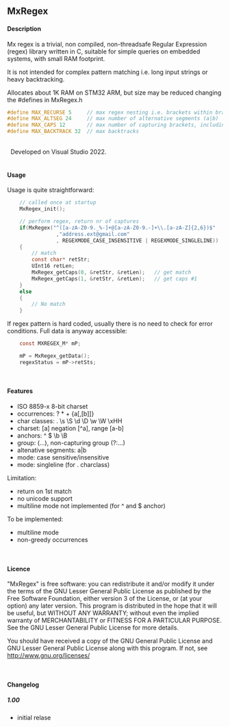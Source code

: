 ## MxRegex

#### Description

Mx regex is a trivial, non compiled, non-threadsafe Regular Expression  (regex) library written in C, suitable for simple queries on embedded systems, with small RAM footprint. 

It is not intended for complex pattern matching i.e. long input strings or heavy backtracking.

Allocates about 1K RAM on STM32 ARM, but size may be reduced changing the #defines in MxRegex.h

```c    
#define MAX_RECURSE 5     // max regex nesting i.e. brackets within brackets.
#define MAX_ALTSEG 24     // max number of alternative segments (a|b)
#define MAX_CAPS 12       // max number of capturing brackets, including base caps[0] on regex match.
#define MAX_BACKTRACK 32  // max backtracks
```
<br>&nbsp;
Developed on Visual Studio 2022.
<br>&nbsp;
#### Usage
Usage is quite straightforward:

```c
    // called once at startup
    MxRegex_init();                             

    // perform regex, return nr of captures
    if(MxRegex("^([a-zA-Z0-9._%-]+@[a-zA-Z0-9.-]+\\.[a-zA-Z]{2,6})$"
                ,"address.ext@gmail.com"
                , REGEXMODE_CASE_INSENSITIVE | REGEXMODE_SINGLELINE))
    {
        // match
        const char* retStr;
        UInt16 retLen;
        MxRegex_getCaps(0, &retStr, &retLen);   // get match
        MxRegex_getCaps(1, &retStr, &retLen);   // get caps #1
    }
    else
    {
        // No match
    }
```
If regex pattern is hard coded, usually there is no need to check for error conditions. Full data is anyway accessible:
```c
    const MXREGEX_M* mP;

    mP = MxRegex_getData();
    regexStatus = mP->retSts;
```

&nbsp;
#### Features
- ISO 8859-x 8-bit charset
- occurrences: ? * + {a[,[b]]} 
- char classes: . \s \S \d \D \w \W \xHH
- charset: [a] negation [^a], range [a-b]
- anchors: ^ $ \b \B
- group: (...), non-capturing group (?:...)
- altenative segments: a|b
- mode: case sensitive/insensitive
- mode: singleline (for . charclass)

Limitation:
- return on 1st match
- no unicode support
- multiline mode not implemented (for ^ and $ anchor)

To be implemented:
- multiline mode
- non-greedy occurrences

&nbsp;
#### Licence
"MxRegex" is free software: you can redistribute it and/or modify
it under the terms of the GNU Lesser General Public License as published by the Free Software Foundation, either version 3 of the License, or (at your option) any later version.
This program is distributed in the hope that it will be useful, but WITHOUT ANY WARRANTY; without even the implied warranty of MERCHANTABILITY or FITNESS FOR A PARTICULAR PURPOSE. See the GNU Lesser General Public License for more details.

You should have received a copy of the GNU General Public License and GNU Lesser General Public License along with this program.  If not, see <http://www.gnu.org/licenses/>

&nbsp;
#### Changelog

##### 1.00
- initial relase